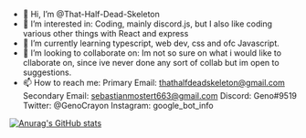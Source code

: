 - 👋 Hi, I’m @That-Half-Dead-Skeleton
- 👀 I’m interested in: Coding, mainly discord.js, but I also like coding various other things with React and express
- 🌱 I’m currently learning typescript, web dev, css and ofc Javascript.
- 💞️ I’m looking to collaborate on: Im not so sure on what i would like to cllaborate on, since ive never done any sort of collab but im open to suggestions.
- 📫 How to reach me: 
  Primary Email: thathalfdeadskeleton@gmail.com
  Secondary Email: sebastianmostert663@gmail.com
  Discord: Geno#9519
  Twitter: @GenoCrayon
  Instagram: google_bot_info

[![Anurag's GitHub stats](https://github-readme-stats.vercel.app/api?username=That-Half-Dead-Skeleton)](https://github.com/anuraghazra/github-readme-stats)
<!---
That-Half-Dead-Skeleton/That-Half-Dead-Skeleton is a ✨ special ✨ repository because its `README.md` (this file) appears on your GitHub profile.
You can click the Preview link to take a look at your changes.
--->
